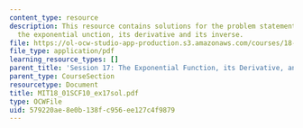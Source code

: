 ```yaml
---
content_type: resource
description: This resource contains solutions for the problem statements related to
  the exponential unction, its derivative and its inverse.
file: https://ol-ocw-studio-app-production.s3.amazonaws.com/courses/18-01sc-single-variable-calculus-fall-2010/579220ae8e0b138fc956ee127c4f9879_MIT18_01SCF10_ex17sol.pdf
file_type: application/pdf
learning_resource_types: []
parent_title: 'Session 17: The Exponential Function, its Derivative, and its Inverse'
parent_type: CourseSection
resourcetype: Document
title: MIT18_01SCF10_ex17sol.pdf
type: OCWFile
uid: 579220ae-8e0b-138f-c956-ee127c4f9879
---
```

